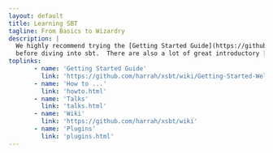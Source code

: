 ```yaml
---
layout: default
title: Learning SBT
tagline: From Basics to Wizardry
description: | 
  We highly recommend trying the [Getting Started Guide](https://github.com/harrah/xsbt/wiki/Getting-Started-Welcome) 
  before diving into sbt.  There are also a lot of great introductory [talks](talks.html) available for your viewing pleasure.
toplinks:
       - name: 'Getting Started Guide'
         link: 'https://github.com/harrah/xsbt/wiki/Getting-Started-Welcome'
       - name: 'How to ...'
         link: 'howto.html'
       - name: 'Talks'
         link: 'talks.html'
       - name: 'Wiki'
         link: 'https://github.com/harrah/xsbt/wiki'
       - name: 'Plugins'
         link: 'plugins.html'
---
```

